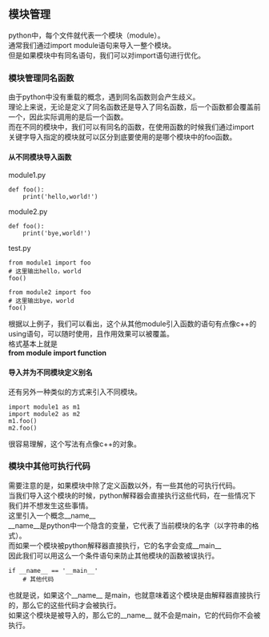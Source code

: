 ## 模块管理
python中，每个文件就代表一个模块（module）。   
通常我们通过import module语句来导入一整个模块。   
但是如果模块中有同名语句，我们可以对import语句进行优化。   
### 模块管理同名函数
由于python中没有重载的概念，遇到同名函数则会产生歧义。   
理论上来说，无论是定义了同名函数还是导入了同名函数，后一个函数都会覆盖前一个，因此实际调用的是后一个函数。    
而在不同的模块中，我们可以有同名的函数，在使用函数的时候我们通过import关键字导入指定的模块就可以区分到底要使用的是哪个模块中的foo函数。   
#### 从不同模块导入函数
module1.py   
```
def foo():
	print('hello,world!')    
```   
module2.py
```
def foo():
	print('bye,world!')    
```    
test.py   

```
from module1 import foo   
# 这里输出hello，world   
foo()   

from module2 import foo   
# 这里输出bye，world   
foo()    
```
根据以上例子，我们可以看出，这个从其他module引入函数的语句有点像c++的using语句，可以随时使用，且作用效果可以被覆盖。    
格式基本上就是   
**from module import function**   
#### 导入并为不同模块定义别名
还有另外一种类似的方式来引入不同模块。   
```
import module1 as m1   
import module2 as m2   
m1.foo()   
m2.foo()    
```
很容易理解，这个写法有点像c++的对象。   
### 模块中其他可执行代码
需要注意的是，如果模块中除了定义函数以外，有一些其他的可执行代码。   
当我们导入这个模块的时候，python解释器会直接执行这些代码，在一些情况下我们并不想发生这些事情。   
这里引入一个概念\_\_name\_\_   
\_\_name\_\_是python中一个隐含的变量，它代表了当前模块的名字（以字符串的格式）。  
而如果一个模块被python解释器直接执行，它的名字会变成\_\_main\_\_   
因此我们可以用这么一个条件语句来防止其他模块的函数被误执行。   
```
if __name__ == '__main__'   
	# 其他代码   
```   
也就是说，如果这个\_\_name\_\_ 是main，也就意味着这个模块是由解释器直接执行的，那么它的这些代码才会被执行。   
如果这个模块是被导入的，那么它的\_\_name\_\_ 就不会是main，它的代码你不会被执行。    
